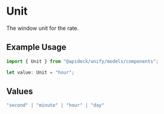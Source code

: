 # Unit

The window unit for the rate.

## Example Usage

```typescript
import { Unit } from "@apideck/unify/models/components";

let value: Unit = "hour";
```

## Values

```typescript
"second" | "minute" | "hour" | "day"
```